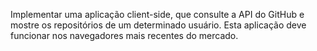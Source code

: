 Implementar uma aplicação client-side, que consulte a API do GitHub e mostre os repositórios de um determinado usuário. Esta aplicação deve funcionar nos navegadores mais recentes do mercado.
